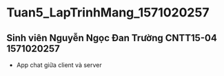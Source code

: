 # Tuan5_LapTrinhMang_1571020257
## Sinh viên Nguyễn Ngọc Đan Trường CNTT15-04 1571020257

* App chat giữa client và server
